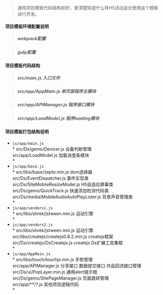 >通用项目模板代码结构剖析，更清楚知道什么样H5活动适合使用这个模板进行开发。

#### 项目模板环境配置说明

>  ##### webpack配置


>  ##### gulp配置


#### 项目模板代码结构

>  ##### src/main.js 入口文件


>  ##### src/app/AppMain.js 单页面程序主模块


>  ##### src/app/APIManager.js 程序接口模块


>  ##### src/app/LoadModel.js 程序loading模块


#### 项目模板打包结构说明
  - `js/app/main.js`<br/>
    *
    src/Ds/gemo/Devicer.js 设备判断管理<br/>
    src/app/LoadModel.js 加载进度条模块<br/>
    *
  - `js/app/base.js`<br/>
    *
    src/libs/base/zepto.min.js dom选择器<br/>
    src/Ds/EventDispatcher.js 事件实现类<br/>
    src/Ds/SiteMoblieResizeModel.js H5自适应屏幕类<br/>
    src/Ds/gemo/QuickTrack.js 快速添加检测代码类<br/>
    src/Ds/media/MobileAudioAutoPlayLister.js 背景声音管理类<br/>
    *
  - `js/app/vendors1.js`<br/>
    *
    src/libs/shrek/jstween.min.js 运动引擎<br/>
    *
  - `js/app/vendors2.js`<br/>
    *
    src/libs/shrek/jstween.min.js 运动引擎<br/>
    src/libs/createjs/createjs0.8.2.min.js createjs框架<br/>
    src/Ds/createjs/DsCreatejs.js createjs Ds扩展工具集框<br/>
    *
  - `js/app/AppMain.js` <br/>
    *
    src/libs/touch/touchjs.min.js 手势管理<br/>
    src/app/APIManager.js 分享接口 数据提交接口  作品回流接口管理<br/>
    src/Ds/ui/PopLayer.min.js 通用alert提示框<br/>
    src/Ds/gemo/SitePageManager.js 页面跳转管理<br/>
    src/app/**/?.js 其他项目逻辑代码<br/>
    *
